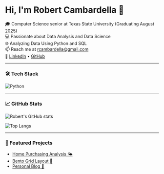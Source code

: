 # Hi, I'm Robert Cambardella 👋

🎓 Computer Science senior at Texas State University (Graduating August 2025)  
💻 Passionate about Data Analysis and Data Science        
🌐 Analyzing Data Using Python and SQL        
📫 Reach me at rcambardella@gmail.com  
🔗 [LinkedIn](https://www.linkedin.com/in/robertcambardella/) • [GitHub](https://github.com/Rcambardella)

---

### 🛠 Tech Stack

![Python](https://img.shields.io/badge/Python-3776AB?logo=python&logoColor=fff)

---

### 📈 GitHub Stats

![Robert's GitHub stats](https://github-readme-stats.vercel.app/api?username=Rcambardella&show_icons=true&theme=default)

![Top Langs](https://github-readme-stats.vercel.app/api/top-langs/?username=Rcambardella&layout=compact)

---

### 🚀 Featured Projects

- [Home Purchasing Analysis 🌤️](https://github.com/Rcambardella/Home-Purchasing-Analysis)
- [Bento Grid Layout 🧱](https://github.com/Rcambardella/bento-grid)
- [Personal Blog 📝](https://github.com/Rcambardella/personal-blog)

